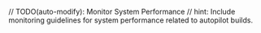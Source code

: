 // TODO(auto-modify): Monitor System Performance
// hint: Include monitoring guidelines for system performance related to autopilot builds.
